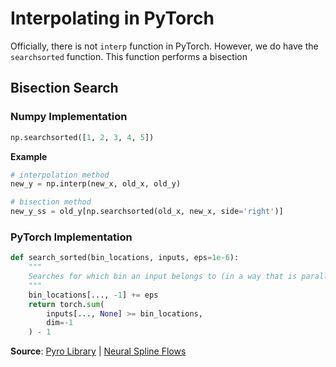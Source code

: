 # Interpolating in PyTorch


Officially, there is not `interp` function in PyTorch. However, we do have the `searchsorted` function. This function performs a bisection


## Bisection Search



### Numpy Implementation

```python
np.searchsorted([1, 2, 3, 4, 5])
```

**Example**

```python
# interpolation method
new_y = np.interp(new_x, old_x, old_y)

# bisection method
new_y_ss = old_y[np.searchsorted(old_x, new_x, side='right')]
```


### PyTorch Implementation

```python
def search_sorted(bin_locations, inputs, eps=1e-6):
    """
    Searches for which bin an input belongs to (in a way that is parallelizable and amenable to autodiff)
    """
    bin_locations[..., -1] += eps
    return torch.sum(
        inputs[..., None] >= bin_locations,
        dim=-1
    ) - 1
```

**Source**: [Pyro Library](http://docs.pyro.ai/en/stable/_modules/pyro/distributions/transforms/spline.html) | [Neural Spline Flows]()